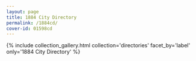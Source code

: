 ```yaml
---
layout: page
title: 1884 City Directory
permalink: /1884cd/
cover-id: 01598cd
---
```


{% include collection_gallery.html collection='directories' facet_by='label' only='1884 City Directory' %}
